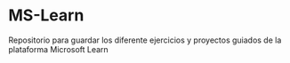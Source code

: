 # MS-Learn
Repositorio para guardar los diferente ejercicios y proyectos guiados de la plataforma Microsoft Learn
